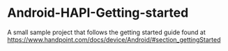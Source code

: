 Android-HAPI-Getting-started
============================

A small sample project that follows the getting started guide found at https://www.handpoint.com/docs/device/Android/#section_gettingStarted
